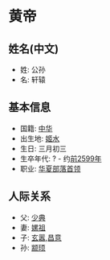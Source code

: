 # 黄帝

## 姓名(中文)

- 姓: 公孙
- 名: 轩辕

## 基本信息

- 国籍: [中华](../region/china.md)
- 出生地: [姬水](../region/jishui.md)
- 生日: 三月初三
- 生卒年代: ? - 约[前2599年](../time/bc2599y.md)
- 职业: [华夏部落首领](../job/clan_leader.md)

## 人际关系

- 父: [少典](shaodian.md)
- 妻: [嫘祖](luozhu.md)
- 子: [玄嚣](xuanxiao.md),[昌意](changyi.md)
- 孙: [颛顼](zhuanxu.md)
